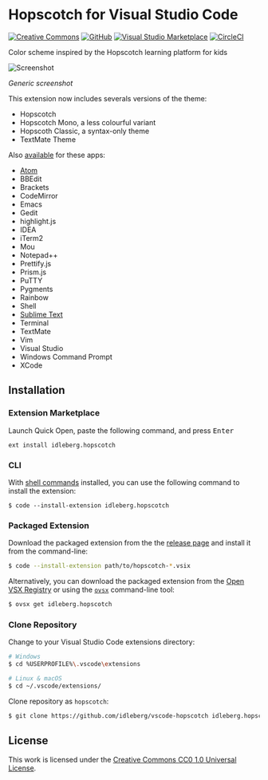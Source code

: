 # Hopscotch for Visual Studio Code

[![Creative Commons](https://flat.badgen.net/badge/license/CC0%201.0/orange)](http://creativecommons.org/publicdomain/zero/1.0/)
[![GitHub](https://flat.badgen.net/github/release/idleberg/vscode-hopscotch)](https://github.com/idleberg/vscode-hopscotch/releases)
[![Visual Studio Marketplace](https://vsmarketplacebadge.apphb.com/installs-short/idleberg.hopscotch.svg?style=flat-square)](https://marketplace.visualstudio.com/items?itemName=idleberg.hopscotch)
[![CircleCI](https://flat.badgen.net/circleci/github/idleberg/vscode-hopscotch)](https://circleci.com/gh/idleberg/vscode-hopscotch)

Color scheme inspired by the Hopscotch learning platform for kids

![Screenshot](https://raw.githubusercontent.com/idleberg/vscode-hopscotch/master/images/screenshot.png)

*Generic screenshot*

This extension now includes severals versions of the theme:

- Hopscotch
- Hopscotch Mono, a less colourful variant
- Hopscoth Classic, a syntax-only theme
- TextMate Theme

Also [available](https://github.com/idleberg/Hopscotch) for these apps:

* [Atom](https://atom.io/themes/hopscotch)
* BBEdit
* Brackets
* CodeMirror
* Emacs
* Gedit
* highlight.js
* IDEA
* iTerm2
* Mou
* Notepad++
* Prettify.js
* Prism.js
* PuTTY
* Pygments
* Rainbow
* Shell
* [Sublime Text](https://packagecontrol.io/packages/Hopscotch%20Color%20Scheme)
* Terminal
* TextMate
* Vim
* Visual Studio
* Windows Command Prompt
* XCode

## Installation

### Extension Marketplace

Launch Quick Open, paste the following command, and press <kbd>Enter</kbd>

`ext install idleberg.hopscotch`

### CLI

With [shell commands](https://code.visualstudio.com/docs/editor/command-line) installed, you can use the following command to install the extension:

`$ code --install-extension idleberg.hopscotch`

### Packaged Extension

Download the packaged extension from the the [release page](https://github.com/idleberg/vscode-hopscotch/releases) and install it from the command-line:

```bash
$ code --install-extension path/to/hopscotch-*.vsix
```

Alternatively, you can download the packaged extension from the [Open VSX Registry](https://open-vsx.org/) or using the [`ovsx`](https://www.npmjs.com/package/ovsx) command-line tool:

```bash
$ ovsx get idleberg.hopscotch
```

### Clone Repository

Change to your Visual Studio Code extensions directory:

```bash
# Windows
$ cd %USERPROFILE%\.vscode\extensions

# Linux & macOS
$ cd ~/.vscode/extensions/
```

Clone repository as `hopscotch`:

```bash
$ git clone https://github.com/idleberg/vscode-hopscotch idleberg.hopscotch
```

## License

This work is licensed under the [Creative Commons CC0 1.0 Universal License](http://creativecommons.org/publicdomain/zero/1.0/legalcode).